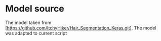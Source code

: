 # Model source
The model taken from [https://github.com/ItchyHiker/Hair_Segmentation_Keras.git].
The model was adapted to current script